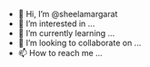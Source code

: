 - 👋 Hi, I’m @sheelamargarat
- 👀 I’m interested in ...
- 🌱 I’m currently learning ...
- 💞️ I’m looking to collaborate on ...
- 📫 How to reach me ...

<!---
sheelamargarat/sheelamargarat is a ✨ special ✨ repository because its `README.md` (this file) appears on your GitHub profile.
You can click the Preview link to take a look at your changes.
--->
